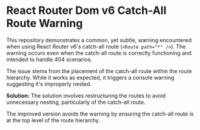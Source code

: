 # React Router Dom v6 Catch-All Route Warning

This repository demonstrates a common, yet subtle, warning encountered when using React Router v6's catch-all route (`<Route path="*" />`). The warning occurs even when the catch-all route is correctly functioning and intended to handle 404 scenarios.

The issue stems from the placement of the catch-all route within the route hierarchy. While it works as expected, it triggers a console warning suggesting it's improperly nested.

**Solution:**
The solution involves restructuring the routes to avoid unnecessary nesting, particularly of the catch-all route.

The improved version avoids the warning by ensuring the catch-all route is at the top level of the route hierarchy.